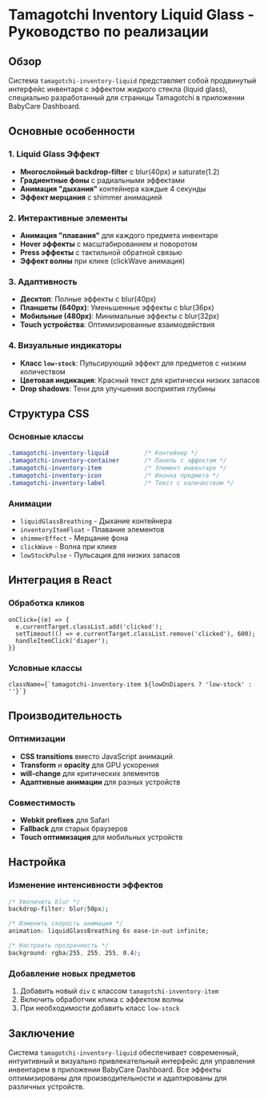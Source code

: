 # Tamagotchi Inventory Liquid Glass - Руководство по реализации

## Обзор

Система `tamagotchi-inventory-liquid` представляет собой продвинутый интерфейс инвентаря с эффектом жидкого стекла (liquid glass), специально разработанный для страницы Tamagotchi в приложении BabyCare Dashboard.

## Основные особенности

### 1. Liquid Glass Эффект
- **Многослойный backdrop-filter** с blur(40px) и saturate(1.2)
- **Градиентные фоны** с радиальными эффектами
- **Анимация "дыхания"** контейнера каждые 4 секунды
- **Эффект мерцания** с shimmer анимацией

### 2. Интерактивные элементы
- **Анимация "плавания"** для каждого предмета инвентаря
- **Hover эффекты** с масштабированием и поворотом
- **Press эффекты** с тактильной обратной связью
- **Эффект волны** при клике (clickWave анимация)

### 3. Адаптивность
- **Десктоп**: Полные эффекты с blur(40px)
- **Планшеты (640px)**: Уменьшенные эффекты с blur(36px)
- **Мобильные (480px)**: Минимальные эффекты с blur(32px)
- **Touch устройства**: Оптимизированные взаимодействия

### 4. Визуальные индикаторы
- **Класс `low-stock`**: Пульсирующий эффект для предметов с низким количеством
- **Цветовая индикация**: Красный текст для критически низких запасов
- **Drop shadows**: Тени для улучшения восприятия глубины

## Структура CSS

### Основные классы
```css
.tamagotchi-inventory-liquid          /* Контейнер */
.tamagotchi-inventory-container       /* Панель с эффектом */
.tamagotchi-inventory-item            /* Элемент инвентаря */
.tamagotchi-inventory-icon            /* Иконка предмета */
.tamagotchi-inventory-label           /* Текст с количеством */
```

### Анимации
- `liquidGlassBreathing` - Дыхание контейнера
- `inventoryItemFloat` - Плавание элементов
- `shimmerEffect` - Мерцание фона
- `clickWave` - Волна при клике
- `lowStockPulse` - Пульсация для низких запасов

## Интеграция в React

### Обработка кликов
```tsx
onClick={(e) => {
  e.currentTarget.classList.add('clicked');
  setTimeout(() => e.currentTarget.classList.remove('clicked'), 600);
  handleItemClick('diaper');
}}
```

### Условные классы
```tsx
className={`tamagotchi-inventory-item ${lowOnDiapers ? 'low-stock' : ''}`}
```

## Производительность

### Оптимизации
- **CSS transitions** вместо JavaScript анимаций
- **Transform** и **opacity** для GPU ускорения
- **will-change** для критических элементов
- **Адаптивные анимации** для разных устройств

### Совместимость
- **Webkit prefixes** для Safari
- **Fallback** для старых браузеров
- **Touch оптимизация** для мобильных устройств

## Настройка

### Изменение интенсивности эффектов
```css
/* Увеличить blur */
backdrop-filter: blur(50px);

/* Изменить скорость анимации */
animation: liquidGlassBreathing 6s ease-in-out infinite;

/* Настроить прозрачность */
background: rgba(255, 255, 255, 0.4);
```

### Добавление новых предметов
1. Добавить новый `div` с классом `tamagotchi-inventory-item`
2. Включить обработчик клика с эффектом волны
3. При необходимости добавить класс `low-stock`

## Заключение

Система `tamagotchi-inventory-liquid` обеспечивает современный, интуитивный и визуально привлекательный интерфейс для управления инвентарем в приложении BabyCare Dashboard. Все эффекты оптимизированы для производительности и адаптированы для различных устройств.

